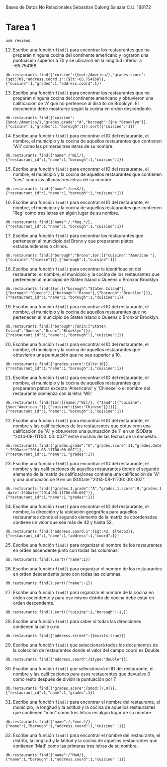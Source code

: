 Bases de Datos No Relacionales
Sebastian Dulong Salazar
C.U. 188172
# Tarea 1

`use reviews`

12. Escribe una función `find()` para encontrar los restaurantes que no preparan ninguna cocina del continente americano y lograron una puntuación superior a 70 y se ubicaron en la longitud inferior a -65.754168.

`db.restaurants.find({"cuisine":{$not:/America/},"grades.score":{$gt:70},"address.coord.1":{$lt:-65.754168}},{"cuisine":1,"grades":1,"address.coord":1})`

13. Escribe una función `find()` para encontrar los restaurantes que no preparan ninguna cocina del continente americano y obtuvieron una calificación de 'A' que no pertenece al distrito de Brooklyn. El documento debe mostrarse según la cocina en orden descendente.

`db.restaurants.find({"cuisine":{$not:/America/},"grades.grade":"A","borough":{$ne:"Brooklyn"}},{"cuisine":1,"grades":1,"borough":1}).sort({"cuisine":-1})`


14. Escribe una función `find()` para encontrar el ID del restaurante, el nombre, el municipio y la cocina de aquellos restaurantes que contienen 'Wil' como las primeras tres letras de su nombre.

`db.restaurants.find({"name":/^Wil/},{"restaurant_id":1,"name":1,"borough":1,"cuisine":1})`


15. Escribe una función `find()` para encontrar el ID del restaurante, el nombre, el municipio y la cocina de aquellos restaurantes que contienen "ces" como las últimas tres letras de su nombre.

`db.restaurants.find({"name":/ces$/},{"restaurant_id":1,"name":1,"borough":1,"cuisine":1})`

16. Escribe una función `find()` para encontrar el ID del restaurante, el nombre, el municipio y la cocina de aquellos restaurantes que contienen 'Reg' como tres letras en algún lugar de su nombre.

`db.restaurants.find({"name":/.*Reg.*/},{"restaurant_id":1,"name":1,"borough":1,"cuisine":1})`

17. Escribe una función `find()` para encontrar los restaurantes que pertenecen al municipio del Bronx y que prepararon platos estadounidenses o chinos.

`db.restaurants.find({"borough":"Bronx",$or:[{"cuisine":"American "},{"cuisine":"Chinese"}]},{"borough":1,"cuisine":1})`


18. Escribe una función `find()` para encontrar la identificación del restaurante, el nombre, el municipio y la cocina de los restaurantes que pertenecen al municipio de Staten Island o Queens o Bronxor Brooklyn.

`db.restaurants.find({$or:[{"borough":"Staten Island"},{"borough":"Queens"},{"borough":"Bronx"},{"borough":"Brooklyn"}]},
{"restaurant_id":1,"name":1,"borough":1,"cuisine":1})`


19. Escribe una función `find()` para encontrar el ID del restaurante, el nombre, el municipio y la cocina de aquellos restaurantes que no pertenecen al municipio de Staten Island o Queens o Bronxor Brooklyn.

`db.restaurants.find({"borough":{$nin:["Staten Island","Queens","Bronx","Brooklyn"]}},{"restaurant_id":1,"name":1,"borough":1,"cuisine":1})`


20. Escribe una función `find()` para encontrar el ID del restaurante, el nombre, el municipio y la cocina de aquellos restaurantes que obtuvieron una puntuación que no sea superior a 10.

`db.restaurants.find({"grades.score":{$lte:10}},{"restaurant_id":1,"name":1,"borough":1,"cuisine":1})`

21. Escribe una función `find()` para encontrar el ID del restaurante, el nombre, el municipio y la cocina de aquellos restaurantes que prepararon platos excepto 'Americano' y 'Chinese' o el nombre del restaurante comienza con la letra 'Wil'.

`db.restaurants.find({$or:[{name:/^Wil/},
{"$and":[{"cuisine":{$ne:"American "}},{"cuisine":{$ne:"Chinese"}}]}]},
{"restaurant_id":1,"name":1,"borough":1,"cuisine":1})`


22. Escribe una función `find()` para encontrar el ID del restaurante, el nombre y las calificaciones de los restaurantes que obtuvieron una calificación de "A" y obtuvieron una puntuación de 11 en un ISODate "2014-08-11T00: 00: 00Z" entre muchas de las fechas de la encuesta. .

`db.restaurants.find({"grades.grade":"A","grades.score":11,"grades.date":ISODate("2014-08-11T00:00:00Z")},
{"restaurant_id":1,"name":1,"grades":1})`


23. Escribe una función `find()` para encontrar el ID del restaurante, el nombre y las calificaciones de aquellos restaurantes donde el segundo elemento de la matriz de calificaciones contiene una calificación de "A" y una puntuación de 9 en un ISODate "2014-08-11T00: 00: 00Z".

`db.restaurants.find({"grades.1.grade":"A","grades.1.score":9,"grades.1.date":ISODate("2014-08-11T00:00:00Z")},
{"restaurant_id":1,"name":1,"grades":1})`


24. Escribe una función `find()` para encontrar el ID del restaurante, el nombre, la dirección y la ubicación geográfica para aquellos restaurantes donde el segundo elemento de la matriz de coordenadas contiene un valor que sea más de 42 y hasta 52.

`db.restaurants.find({"address.coord.1":{$gt:42, $lte:52}},{"restaurant_id":1,"name":1,"address":1,"coord":1})`


25. Escribe una función `find()` para organizar el nombre de los restaurantes en orden ascendente junto con todas las columnas.

`db.restaurants.find().sort({"name":1})`


26. Escribe una función `find()` para organizar el nombre de los restaurantes en orden descendente junto con todas las columnas.

`db.restaurants.find().sort({"name":-1})`


27. Escribe una función `find()` para organizar el nombre de la cocina en orden ascendente y para ese mismo distrito de cocina debe estar en orden descendente.

`db.restaurants.find().sort({"cuisine":1,"borough":-1,})`


28. Escribe una función `find()` para saber si todas las direcciones contienen la calle o no.

`db.restaurants.find({"address.street":{$exists:true}})`


29. Escribe una función `find()` que seleccionará todos los documentos de la colección de restaurantes donde el valor del campo coord es Double.

`db.restaurants.find({"address.coord":{$type:"double"}})`


30. Escribe una función `find()` que seleccionará el ID del restaurante, el nombre y las calificaciones para esos restaurantes que devuelve 0 como resto después de dividir la puntuación por 7.

`db.restaurants.find({"grades.score":{$mod:[7,0]}},{"restaurant_id":1,"name":1,"grades":1})`


31. Escribe una función `find()` para encontrar el nombre del restaurante, el municipio, la longitud y la actitud y la cocina de aquellos restaurantes que contienen "mon" como tres letras en algún lugar de su nombre.

`db.restaurants.find({"name":/.*mon.*/},{"name":1,"borough":1,"address.coord":1,"cuisine" :1})`


32. Escribe una función `find()` para encontrar el nombre del restaurante, el distrito, la longitud y la latitud y la cocina de aquellos restaurantes que contienen 'Mad' como las primeras tres letras de su nombre.

`db.restaurants.find({"name":/^Mad/},{"name":1,"borough":1,"address.coord":1,"cuisine" :1})`
